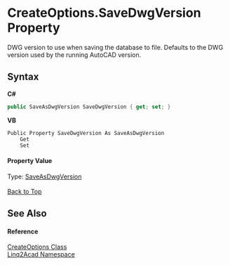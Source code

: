 # CreateOptions.SaveDwgVersion Property 
 

DWG version to use when saving the database to file. Defaults to the DWG version used by the running AutoCAD version.

## Syntax

**C#**<br />
``` C#
public SaveAsDwgVersion SaveDwgVersion { get; set; }
```

**VB**<br />
``` VB
Public Property SaveDwgVersion As SaveAsDwgVersion
	Get
	Set
```


#### Property Value
Type: <a href="T_Linq2Acad_SaveAsDwgVersion.md#SaveAsDwgVersion-Enumeration">SaveAsDwgVersion</a>
<br/><br/><a href="#CreateOptionsSaveDwgVersion-Property">Back to Top</a>

## See Also


#### Reference
<a href="T_Linq2Acad_CreateOptions.md#CreateOptions-Class">CreateOptions Class</a><br /><a href="N_Linq2Acad.md#Linq2Acad-Namespace">Linq2Acad Namespace</a><br />
